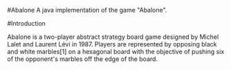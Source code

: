 #Abalone
A java implementation of the game "Abalone".

#Introduction

Abalone is a two-player abstract strategy board game designed by Michel Lalet and Laurent Lévi in 1987. Players are represented by opposing black and white marbles[1] on a hexagonal board with the objective of pushing six of the opponent's marbles off the edge of the board.
